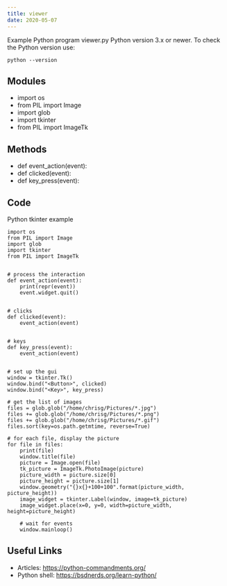```yaml
---
title: viewer
date: 2020-05-07
---
```

Example Python program viewer.py
Python version 3.x or newer.
To check the Python version use:

    python --version

## Modules

* import os
* from PIL import Image
* import glob
* import tkinter
* from PIL import ImageTk

## Methods

* def event_action(event):
* def clicked(event):
* def key_press(event):

## Code

Python tkinter example

    import os
    from PIL import Image
    import glob
    import tkinter
    from PIL import ImageTk
    
    
    # process the interaction
    def event_action(event):
        print(repr(event))
        event.widget.quit()
    
    
    # clicks
    def clicked(event):
        event_action(event)
    
    
    # keys
    def key_press(event):
        event_action(event)
    
    
    # set up the gui
    window = tkinter.Tk()
    window.bind("<Button>", clicked)
    window.bind("<Key>", key_press)
    
    # get the list of images
    files = glob.glob("/home/chrisg/Pictures/*.jpg")
    files += glob.glob("/home/chrisg/Pictures/*.png")
    files += glob.glob("/home/chrisg/Pictures/*.gif")
    files.sort(key=os.path.getmtime, reverse=True)
    
    # for each file, display the picture
    for file in files:
        print(file)
        window.title(file)
        picture = Image.open(file)
        tk_picture = ImageTk.PhotoImage(picture)
        picture_width = picture.size[0]
        picture_height = picture.size[1]
        window.geometry("{}x{}+100+100".format(picture_width, picture_height))
        image_widget = tkinter.Label(window, image=tk_picture)
        image_widget.place(x=0, y=0, width=picture_width, height=picture_height)
    
        # wait for events
        window.mainloop()
    
    

## Useful Links

- Articles: https://python-commandments.org/
- Python shell: https://bsdnerds.org/learn-python/
